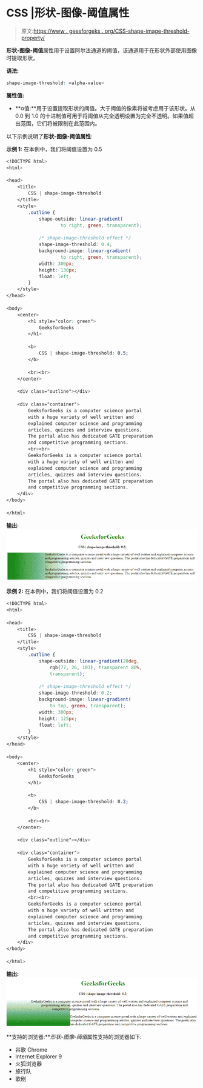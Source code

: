 # CSS |形状-图像-阈值属性

> 原文:[https://www . geesforgeks . org/CSS-shape-image-threshold-property/](https://www.geeksforgeeks.org/css-shape-image-threshold-property/)

**形状-图像-阈值**属性用于设置阿尔法通道的阈值，该通道用于在形状外部使用图像时提取形状。

**语法:**

```css
shape-image-threshold: <alpha-value>
```

**属性值:**

*   **α值:**用于设置提取形状的阈值。大于阈值的像素将被考虑用于该形状。从 0.0 到 1.0 的十进制值可用于将阈值从完全透明设置为完全不透明。如果值超出范围，它们将被限制在此范围内。

以下示例说明了**形状-图像-阈值属性**:

**示例 1:** 在本例中，我们将阈值设置为 0.5

```css
<!DOCTYPE html>
<html>

<head>
    <title>
        CSS | shape-image-threshold
    </title>
    <style>
        .outline {
            shape-outside: linear-gradient(
                    to right, green, transparent);

            /* shape-image-threshold effect */
            shape-image-threshold: 0.4;
            background-image: linear-gradient(
                    to right, green, transparent);
            width: 300px;
            height: 130px;
            float: left;
        }
    </style>
</head>

<body>
    <center>
        <h1 style="color: green">
            GeeksforGeeks
        </h1>

        <b>
            CSS | shape-image-threshold: 0.5;
        </b>

        <br><br>
    </center>

    <div class="outline"></div>

    <div class="container">
        GeeksforGeeks is a computer science portal
        with a huge variety of well written and
        explained computer science and programming 
        articles, quizzes and interview questions.
        The portal also has dedicated GATE preparation
        and competitive programming sections.
        <br><br> 
        GeeksforGeeks is a computer science portal
        with a huge variety of well written and 
        explained computer science and programming
        articles, quizzes and interview questions.
        The portal also has dedicated GATE preparation
        and competitive programming sections.
    </div>
</body>

</html>
```

**输出:**
![](img/cbce9fc78721546f51fc22092596f556.png)

**示例 2:** 在本例中，我们将阈值设置为 0.2

```css
<!DOCTYPE html>
<html>

<head>
    <title>
        CSS | shape-image-threshold
    </title>
    <style>
        .outline {
            shape-outside: linear-gradient(20deg,
                rgb(77, 26, 103), transparent 80%,
                transparent);         

            /* shape-image-threshold effect */
            shape-image-threshold: 0.2;
            background-image: linear-gradient(
                to top, green, transparent);
            width: 300px;
            height: 125px;
            float: left;
        }
    </style>
</head>

<body>
    <center>
        <h1 style="color: green">
            GeeksforGeeks
        </h1>

        <b>
            CSS | shape-image-threshold: 0.2;
        </b>

        <br><br>
    </center>

    <div class="outline"></div>

    <div class="container">
        GeeksforGeeks is a computer science portal
        with a huge variety of well written and
        explained computer science and programming 
        articles, quizzes and interview questions.
        The portal also has dedicated GATE preparation
        and competitive programming sections.
        <br><br> 
        GeeksforGeeks is a computer science portal
        with a huge variety of well written and 
        explained computer science and programming
        articles, quizzes and interview questions.
        The portal also has dedicated GATE preparation
        and competitive programming sections.
    </div>
</body>

</html>
```

**输出:**
![](img/a276925b9d58915260e1b7bca311aa0b.png)

**支持的浏览器:***形状-图像-阈值*属性支持的浏览器如下:

*   谷歌 Chrome
*   Internet Explorer 9
*   火狐浏览器
*   旅行队
*   歌剧